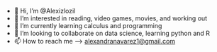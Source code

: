 - 👋 Hi, I’m @Alexizlozil
- 👀 I’m interested in reading, video games, movies, and working out
- 🌱 I’m currently learning calculus and programming
- 💞️ I’m looking to collaborate on data science, learning python and R
- 📫 How to reach me --> alexandranavarez1@gmail.com

<!---
Alexizlozil/Alexizlozil is a ✨ special ✨ repository because its `README.md` (this file) appears on your GitHub profile.
You can click the Preview link to take a look at your changes.
--->

